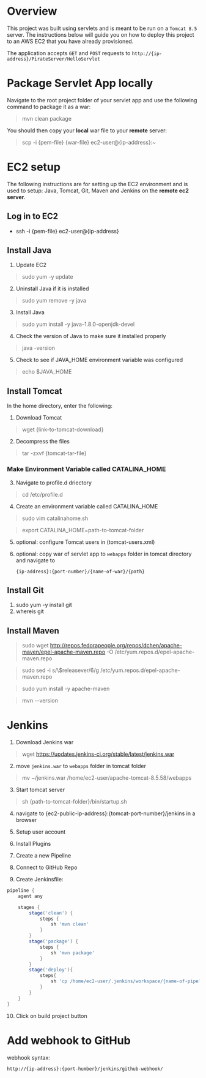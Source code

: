 # Overview

This project was built using servlets and is meant to be run on a `Tomcat 8.5` server. The instructions below will guide you on how to deploy this project to an AWS EC2 that you have already provisioned.

The application accepts `GET` and `POST` requests to `http://{ip-address}/PirateServer/HelloServlet`

# Package Servlet App locally

Navigate to the root project folder of your servlet app and use the following command to package it as a war:

> mvn clean package

You should then copy your **local** war file to your **remote** server:

> scp -i {pem-file} {war-file} ec2-user@{ip-address}:~

# EC2 setup

The following instructions are for setting up the EC2 environment and is used to setup:
Java, Tomcat, Git, Maven and Jenkins on the **remote ec2 server**.

## Log in to EC2

- ssh -i {pem-file} ec2-user@{ip-address}

## Install Java

1. Update EC2

> sudo yum -y update

2. Uninstall Java if it is installed

> sudo yum remove -y java

3. Install Java

> sudo yum install -y java-1.8.0-openjdk-devel

4. Check the version of Java to make sure it installed properly

> java -version

5. Check to see if JAVA_HOME environment variable was configured

> echo \$JAVA_HOME

## Install Tomcat

In the home directory, enter the following:

1. Download Tomcat

> wget {link-to-tomcat-download}

2. Decompress the files

> tar -zxvf {tomcat-tar-file}

### Make Environment Variable called CATALINA_HOME

3. Navigate to profile.d driectory

> cd /etc/profile.d

4. Create an environment variable called CATALINA_HOME

> sudo vim catalinahome.sh

> export CATALINA_HOME=path-to-tomcat-folder

5. optional: configure Tomcat users in (tomcat-users.xml)

6. optional: copy war of servlet app to `webapps` folder in tomcat directory and navigate to

   `{ip-address}:{port-number}/{name-of-war}/{path}`

## Install Git

1. sudo yum -y install git
2. whereis git

## Install Maven

> sudo wget http://repos.fedorapeople.org/repos/dchen/apache-maven/epel-apache-maven.repo -O /etc/yum.repos.d/epel-apache-maven.repo

> sudo sed -i s/\\\$releasever/6/g /etc/yum.repos.d/epel-apache-maven.repo

> sudo yum install -y apache-maven

> mvn --version

# Jenkins

1. Download Jenkins war

> wget https://updates.jenkins-ci.org/stable/latest/jenkins.war

2. move `jenkins.war` to `webapps` folder in tomcat folder

> mv ~/jenkins.war /home/ec2-user/apache-tomcat-8.5.58/webapps

3. Start tomcat server

> sh {path-to-tomcat-folder}/bin/startup.sh

4. navigate to {ec2-public-ip-address}:{tomcat-port-number}/jenkins in a browser

5. Setup user account

6. Install Plugins

7. Create a new Pipeline

8. Connect to GitHub Repo

9. Create Jenkinsfile:

```groovy
pipeline {
    agent any

    stages {
        stage('clean') {
            steps {
                sh 'mvn clean'
            }
        }
        stage('package') {
            steps {
                sh 'mvn package'
            }
        }
        stage('deploy'){
        	steps{
        		sh 'cp /home/ec2-user/.jenkins/workspace/{name-of-pipeline}/target/{name-of-war}.war /home/ec2-user/apache-tomcat-8.5.51/webapps'
        	}
        }
    }
}

```

10. Click on build project button

# Add webhook to GitHub

webhook syntax:

`http://{ip-address}:{port-humber}/jenkins/github-webhook/`